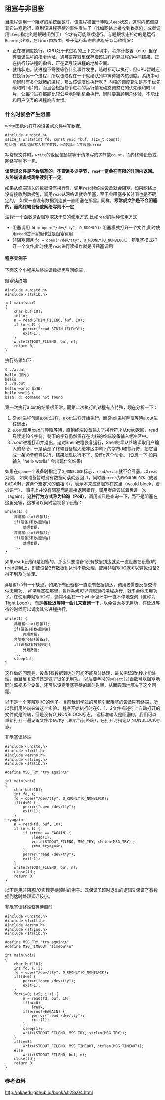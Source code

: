 ## 阻塞与非阻塞

当进程调用一个阻塞的系统函数时，该进程被置于睡眠`Sleep`状态，这时内核调度其它进程运行，直到该进程等待的事件发生了（比如网络上接收到数据包，或者调用`sleep`指定的睡眠时间到了）
它才有可能继续运行。与睡眠状态相对的是运行`Running`状态，在Linux内核中，处于运行状态的进程分为两种情况：

 - 正在被调度执行。CPU处于该进程的上下文环境中，程序计数器（eip）里保存着该进程的指令地址，通用寄存器里保存着该进程运算过程的中间结果，正在执行该进程的指令，正在读写该进程的地址空间。
 - 就绪状态。该进程不需要等待什么事件发生，随时都可以执行，但CPU暂时还在执行另一个进程，所以该进程在一个就绪队列中等待被内核调度。系统中可能同时有多个就绪的进程，那么该调度谁执行呢？
   内核的调度算法是基于优先级和时间片的，而且会根据每个进程的运行情况动态调整它的优先级和时间片，让每个进程都能比较公平地得到机会执行，同时要兼顾用户体验，不能让和用户交互的进程响应太慢。

### 什么时候会产生阻塞   
   
write函数向打开的设备或文件中写数据。

    #include <unistd.h>
    ssize_t write(int fd, const void *buf, size_t count);
    返回值：成功返回写入的字节数，出错返回-1并设置errno
    
写常规文件时，`write`的返回值通常等于请求写的字节数`count`，而向终端设备或网络写则不一定。

**读常规文件是不会阻塞的，不管读多少字节，`read`一定会在有限的时间内返回。从终端设备或网络读则不一定**.
 
如果从终端输入的数据没有换行符，调用`read`读终端设备就会阻塞，如果网络上没有接收到数据包，调用`read`从网络读就会阻塞，至于会阻塞多长时间也是不确定的，
如果一直没有数据到达就一直阻塞在那里。同样，**写常规文件是不会阻塞的，而向终端设备或网络写则不一定**.

注释:一个函数是否阻塞取决于它的使用方式,比如`read`的两种使用方式

 - 阻塞调用   `fd = open("/dev/tty", O_RDONLY);` 阻塞模式打开一个文件,此时使用`read`进行读操作就是阻塞调用
 - 非阻塞调用 `fd = open("/dev/tty", O_RDONLY|O_NONBLOCK);` 非阻塞模式打开一个文件,此时使用`read`进行读操作就是非阻塞调用

#### 程序实例子

下面这个小程序从终端读数据再写回终端。

阻塞读终端

    #include <unistd.h>
    #include <stdlib.h>
    
    int main(void)
    {
        char buf[10];
        int n;
        n = read(STDIN_FILENO, buf, 10);
        if (n < 0) {
            perror("read STDIN_FILENO");
            exit(1);
        }
        write(STDOUT_FILENO, buf, n);
        return 0;
    }

执行结果如下：

    $ ./a.out 
    hello（回车）
    hello
    $ ./a.out 
    hello world（回车）
    hello worl$ d
    bash: d: command not found
    
第一次执行a.out的结果很正常，而第二次执行的过程有点特殊，现在分析一下：

 1. Shell进程创建a.out进程，a.out进程开始执行，而Shell进程睡眠等待a.out进程退出。
 1. a.out调用read时睡眠等待，直到终端设备输入了换行符才从read返回，read只读走10个字符，剩下的字符仍然保存在内核的终端设备输入缓冲区中。
 1. a.out进程打印并退出，这时Shell进程恢复运行，Shell继续从终端读取用户输入的命令，于是读走了终端设备输入缓冲区中剩下的字符d和换行符，把它当成一条命令解释执行，结果发现执行不了，没有d这个命令。
    (设想一下 如果输入 "hello worlls" 会出现什么结果)

如果在`open`一个设备时指定了`O_NONBLOCK`标志，`read/write`就不会阻塞。以`read`为例，
如果设备暂时没有数据可读就返回`-1`，同时置`errno`为`EWOULDBLOCK（`或者EAGAIN，这两个宏定义的值相同），表示本来应该阻塞在这里（would block，虚拟语气），
事实上并没有阻塞而是直接返回错误，调用者应该试着再读一次（again）。**这种行为方式称为轮询（Poll）**，调用者只是查询一下，而不是阻塞在这里死等，这样可以同时监视多个设备：

    while(1) {
        非阻塞read(设备1);
        if(设备1有数据到达)
            处理数据;
        非阻塞read(设备2);
        if(设备2有数据到达)
            处理数据;
        ...
    }
    
如果read(设备1)是阻塞的，那么只要设备1没有数据到达就会一直阻塞在设备1的read调用上，即使设备2有数据到达也不能处理，使用非阻塞I/O就可以避免设备2得不到及时处理。

`非阻塞I/O`有一个缺点，如果所有设备都一直没有数据到达，调用者需要反复查询做无用功，
如果阻塞在那里，操作系统可以调度别的进程执行，就不会做无用功了。在使用非阻塞I/O时，通常不会在一个while循环中一直不停地查询（这称为Tight Loop），
而是**每延迟等待一会儿来查询一下**，以免做太多无用功，在延迟等待的时候可以调度其它进程执行。

    while(1) {
        非阻塞read(设备1);
        if(设备1有数据到达)
            处理数据;
        非阻塞read(设备2);
        if(设备2有数据到达)
            处理数据;
        ...
        sleep(n);
    }
    
这样做的问题是，设备1有数据到达时可能不能及时处理，最长需延迟n秒才能处理，而且反复查询还是做了很多无用功。
以后要学习的`select(2)`函数可以阻塞地同时监视多个设备，还可以设定阻塞等待的超时时间，从而圆满地解决了这个问题。

以下是一个非阻塞I/O的例子。目前我们学过的可能引起阻塞的设备只有终端，所以我们用终端来做这个实验。
程序开始执行时在0、1、2文件描述符上自动打开的文件就是终端，但是没有O_NONBLOCK标志。
读标准输入是阻塞的。我们可以重新打开一遍设备文件/dev/tty（表示当前终端），在打开时指定O_NONBLOCK标志。

非阻塞读终端

    #include <unistd.h>
    #include <fcntl.h>
    #include <errno.h>
    #include <string.h>
    #include <stdlib.h>
    
    #define MSG_TRY "try again\n"
    
    int main(void)
    {
        char buf[10];
        int fd, n;
        fd = open("/dev/tty", O_RDONLY|O_NONBLOCK);
        if(fd<0) {
            perror("open /dev/tty");
            exit(1);
        }
    tryagain:
        n = read(fd, buf, 10);
        if (n < 0) {
            if (errno == EAGAIN) {
                sleep(1);
                write(STDOUT_FILENO, MSG_TRY, strlen(MSG_TRY));
                goto tryagain;
            }	
            perror("read /dev/tty");
            exit(1);
        }
        write(STDOUT_FILENO, buf, n);
        close(fd);
        return 0;
    }

以下是用非阻塞I/O实现等待超时的例子。既保证了超时退出的逻辑又保证了有数据到达时处理延迟较小。

非阻塞读终端和等待超时

    #include <unistd.h>
    #include <fcntl.h>
    #include <errno.h>
    #include <string.h>
    #include <stdlib.h>
    
    #define MSG_TRY "try again\n"
    #define MSG_TIMEOUT "timeout\n"
    
    int main(void)
    {
        char buf[10];
        int fd, n, i;
        fd = open("/dev/tty", O_RDONLY|O_NONBLOCK);
        if(fd<0) {
            perror("open /dev/tty");
            exit(1);
        }
        for(i=0; i<5; i++) {
            n = read(fd, buf, 10);
            if(n>=0)
                break;
            if(errno!=EAGAIN) {
                perror("read /dev/tty");
                exit(1);
            }
            sleep(1);
            write(STDOUT_FILENO, MSG_TRY, strlen(MSG_TRY));
        }
        if(i==5)
            write(STDOUT_FILENO, MSG_TIMEOUT, strlen(MSG_TIMEOUT));
        else
            write(STDOUT_FILENO, buf, n);
        close(fd);
        return 0;
    }   


### 参考资料

http://akaedu.github.io/book/ch28s04.html



